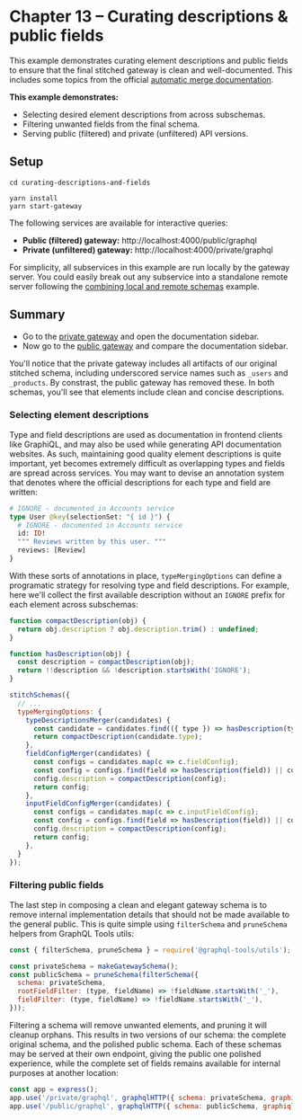 # Chapter 13 – Curating descriptions &amp; public fields

This example demonstrates curating element descriptions and public fields to ensure that the final stitched gateway is clean and well-documented. This includes some topics from the official [automatic merge documentation](https://www.graphql-tools.com/docs/stitch-combining-schemas#automatic-merge).

**This example demonstrates:**

- Selecting desired element descriptions from across subschemas.
- Filtering unwanted fields from the final schema.
- Serving public (filtered) and private (unfiltered) API versions.

## Setup

```shell
cd curating-descriptions-and-fields

yarn install
yarn start-gateway
```

The following services are available for interactive queries:

- **Public (filtered) gateway:** http://localhost:4000/public/graphql
- **Private (unfiltered) gateway:** http://localhost:4000/private/graphql

For simplicity, all subservices in this example are run locally by the gateway server. You could easily break out any subservice into a standalone remote server following the [combining local and remote schemas](../combining-local-and-remote-schemas) example.

## Summary

* Go to the [private gateway](http://localhost:4000/private/graphql) and open the documentation sidebar.
* Now go to the [public gateway](http://localhost:4000/public/graphql) and compare the documentation sidebar.

You'll notice that the private gateway includes all artifacts of our original stitched schema, including underscored service names such as `_users` and `_products`. By constrast, the public gateway has removed these. In both schemas, you'll see that elements include clean and concise descriptions.

### Selecting element descriptions

Type and field descriptions are used as documentation in frontend clients like GraphiQL, and may also be used while generating API documentation websites. As such, maintaining good quality element descriptions is quite important, yet becomes extremely difficult as overlapping types and fields are spread across services. You may want to devise an annotation system that denotes where the official descriptions for each type and field are written:

```graphql
# IGNORE - documented in Accounts service
type User @key(selectionSet: "{ id }") {
  # IGNORE - documented in Accounts service
  id: ID!
  """ Reviews written by this user. """
  reviews: [Review]
}
```

With these sorts of annotations in place, `typeMergingOptions` can define a programatic strategy for resolving type and field descriptions. For example, here we'll collect the first available description without an `IGNORE` prefix for each element across subschemas:

```js
function compactDescription(obj) {
  return obj.description ? obj.description.trim() : undefined;
}

function hasDescription(obj) {
  const description = compactDescription(obj);
  return !!description && !description.startsWith('IGNORE');
}

stitchSchemas({
  // ...
  typeMergingOptions: {
    typeDescriptionsMerger(candidates) {
      const candidate = candidates.find(({ type }) => hasDescription(type)) || candidates.pop();
      return compactDescription(candidate.type);
    },
    fieldConfigMerger(candidates) {
      const configs = candidates.map(c => c.fieldConfig);
      const config = configs.find(field => hasDescription(field)) || configs.pop();
      config.description = compactDescription(config);
      return config;
    },
    inputFieldConfigMerger(candidates) {
      const configs = candidates.map(c => c.inputFieldConfig);
      const config = configs.find(field => hasDescription(field)) || configs.pop();
      config.description = compactDescription(config);
      return config;
    },
  }
});
```

### Filtering public fields

The last step in composing a clean and elegant gateway schema is to remove internal implementation details that should not be made available to the general public. This is quite simple using `filterSchema` and `pruneSchema` helpers from GraphQL Tools utils:

```js
const { filterSchema, pruneSchema } = require('@graphql-tools/utils');

const privateSchema = makeGatewaySchema();
const publicSchema = pruneSchema(filterSchema({
  schema: privateSchema,
  rootFieldFilter: (type, fieldName) => !fieldName.startsWith('_'),
  fieldFilter: (type, fieldName) => !fieldName.startsWith('_'),
}));
```

Filtering a schema will remove unwanted elements, and pruning it will cleanup orphans. This results in two versions of our schema: the complete original schema, and the polished public schema. Each of these schemas may be served at their own endpoint, giving the public one polished experience, while the complete set of fields remains available for internal purposes at another location:

```js
const app = express();
app.use('/private/graphql', graphqlHTTP({ schema: privateSchema, graphiql: true }));
app.use('/public/graphql', graphqlHTTP({ schema: publicSchema, graphiql: true }));
```
